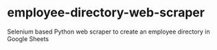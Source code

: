 # employee-directory-web-scraper
Selenium based Python web scraper to create an employee directory in Google Sheets

